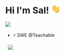 <h1 align="left">Hi I'm Sal! <img src="https://raw.githubusercontent.com/ABSphreak/ABSphreak/master/gifs/Hi.gif" width="30px" /> </h1>
<p align="left"> <img src="https://komarev.com/ghpvc/?username=salmansiraj&label=Profile%20views&color=0e75b6&style=flat" /> </p>

- ⚡ SWE @Teachable

<p>&nbsp;
  <img align="center" src="https://github-readme-stats.vercel.app/api/top-langs/?username=salmansiraj&layout=compact&theme=dracula" />
</p>



